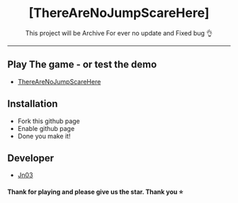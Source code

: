 

<h1 align="center">[ThereAreNoJumpScareHere]</h1>

<p align="center">This project will be Archive For ever no update and Fixed bug 👌</p>

---
## Play The game - or test the demo
- [ThereAreNoJumpScareHere](https://jndev03.github.io/ThereAreNoJumpScareHere/)


## Installation

- Fork this github page
- Enable github page
- Done you make it!

## Developer
- [Jn03](https://github.com/JNDEV03)

#### Thank for playing and please give us the star. Thank you ⭐

